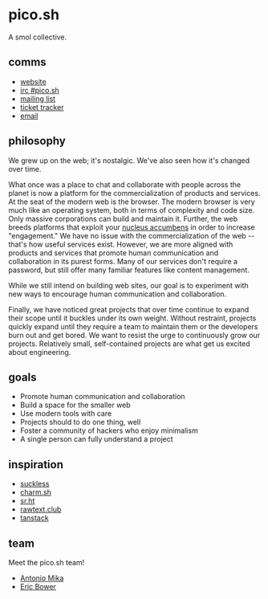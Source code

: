 # pico.sh

A smol collective.

## comms

- [website](https://pico.sh)
- [irc #pico.sh](irc://irc.libera.chat/#pico.sh)
- [mailing list](https://lists.sr.ht/~erock/pico.sh)
- [ticket tracker](https://todo.sr.ht/~erock/pico.sh)
- [email](mailto:~erock/pico.sh@lists.sr.ht)

## philosophy

We grew up on the web; it's nostalgic. We've also seen how it's changed over
time.

What once was a place to chat and collaborate with people across the planet is
now a platform for the commercialization of products and services. At the seat
of the modern web is the browser. The modern browser is very much like an
operating system, both in terms of complexity and code size. Only massive
corporations can build and maintain it. Further, the web breeds platforms that
exploit your
[nucleus accumbens](https://en.wikipedia.org/wiki/Nucleus_accumbens#Function) in
order to increase "engagement." We have no issue with the commercialization of
the web -- that's how useful services exist. However, we are more aligned with
products and services that promote human communication and collaboration in its
purest forms. Many of our services don't require a password, but still offer
many familiar features like content management.

While we still intend on building web sites, our goal is to experiment with new
ways to encourage human communication and collaboration.

Finally, we have noticed great projects that over time continue to expand their
scope until it buckles under its own weight. Without restraint, projects quickly
expand until they require a team to maintain them or the developers burn out and
get bored. We want to resist the urge to continuously grow our projects.
Relatively small, self-contained projects are what get us excited about
engineering.

## goals

- Promote human communication and collaboration
- Build a space for the smaller web
- Use modern tools with care
- Projects should to do one thing, well
- Foster a community of hackers who enjoy minimalism
- A single person can fully understand a project

## inspiration

- [suckless](https://suckless.org)
- [charm.sh](https://charm.sh)
- [sr.ht](https://sr.ht)
- [rawtext.club](https://rawtext.club)
- [tanstack](https://tanstack.com)

## team

Meet the pico.sh team!

- [Antonio Mika](https://antoniomika.me)
- [Eric Bower](https://erock.io)
